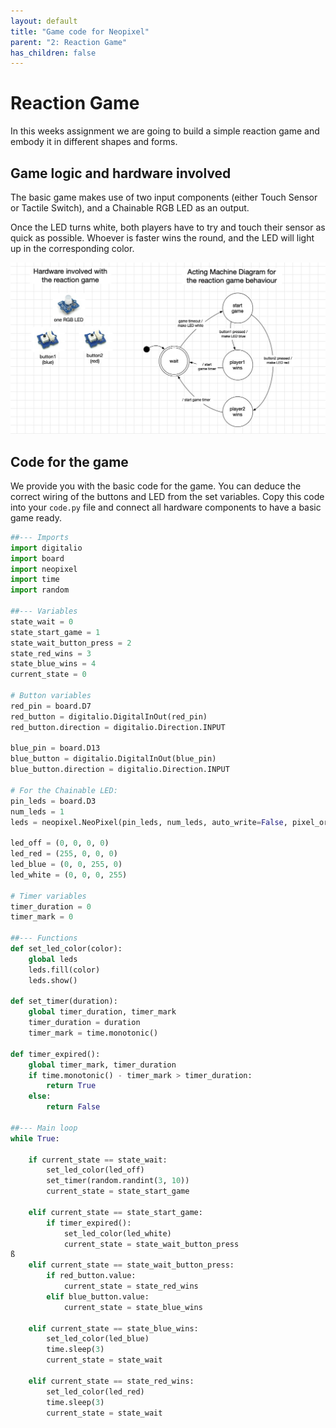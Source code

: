 ```yaml
---
layout: default
title: "Game code for Neopixel"
parent: "2: Reaction Game"
has_children: false
---
```


# Reaction Game
In this weeks assignment we are going to build a simple reaction game and embody it in different shapes and forms.

## Game logic and hardware involved
The basic game makes use of two input components (either Touch Sensor or Tactile Switch), and a Chainable RGB LED as an output. 

Once the LED turns white, both players have to try and touch their sensor as quick as possible. Whoever is faster wins the round, and the LED will light up in the corresponding color.

![](reaction_game.jpg)
## Code for the game
We provide you with the basic code for the game. You can deduce the correct wiring of the buttons and LED from the set variables. Copy this code into your `code.py` file and connect all hardware components to have a basic game ready.

```python
##--- Imports
import digitalio
import board
import neopixel
import time
import random

##--- Variables
state_wait = 0
state_start_game = 1
state_wait_button_press = 2
state_red_wins = 3
state_blue_wins = 4
current_state = 0

# Button variables
red_pin = board.D7
red_button = digitalio.DigitalInOut(red_pin)
red_button.direction = digitalio.Direction.INPUT

blue_pin = board.D13
blue_button = digitalio.DigitalInOut(blue_pin)
blue_button.direction = digitalio.Direction.INPUT

# For the Chainable LED:
pin_leds = board.D3
num_leds = 1
leds = neopixel.NeoPixel(pin_leds, num_leds, auto_write=False, pixel_order=neopixel.GRBW)

led_off = (0, 0, 0, 0)
led_red = (255, 0, 0, 0)
led_blue = (0, 0, 255, 0)
led_white = (0, 0, 0, 255)

# Timer variables
timer_duration = 0
timer_mark = 0

##--- Functions
def set_led_color(color):
    global leds
    leds.fill(color)
    leds.show()

def set_timer(duration):
    global timer_duration, timer_mark
    timer_duration = duration
    timer_mark = time.monotonic()

def timer_expired():
    global timer_mark, timer_duration
    if time.monotonic() - timer_mark > timer_duration:
        return True
    else:
        return False

##--- Main loop
while True:

    if current_state == state_wait:
        set_led_color(led_off)
        set_timer(random.randint(3, 10))
        current_state = state_start_game

    elif current_state == state_start_game:
        if timer_expired():
            set_led_color(led_white)
            current_state = state_wait_button_press
ß
    elif current_state == state_wait_button_press:
        if red_button.value:
            current_state = state_red_wins
        elif blue_button.value:
            current_state = state_blue_wins

    elif current_state == state_blue_wins:
        set_led_color(led_blue)
        time.sleep(3)
        current_state = state_wait

    elif current_state == state_red_wins:
        set_led_color(led_red)
        time.sleep(3)
        current_state = state_wait
